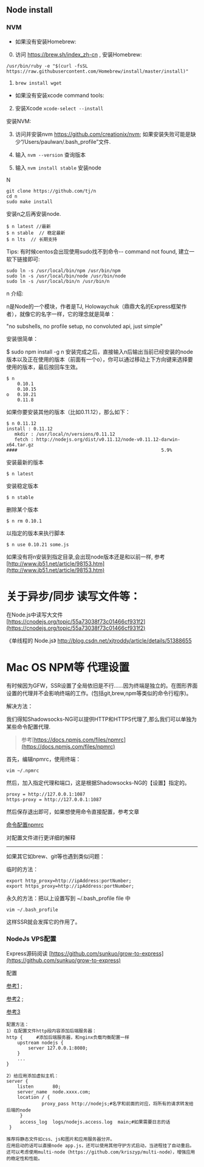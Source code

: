 ## Node install



### NVM

* 如果没有安装Homebrew: 

0. 访问 https://brew.sh/index_zh-cn , 安装Homebrew:

```
/usr/bin/ruby -e "$(curl -fsSL https://raw.githubusercontent.com/Homebrew/install/master/install)"
```

1. `brew install wget`

* 如果没有安装xcode command tools:


2. 安装Xcode  `xcode-select --install`

安装NVM: 

3. 访问并安装nvm https://github.com/creationix/nvm;
如果安装失败可能是缺少“/Users/paulwan/.bash_profile”文件.

4. 输入  `nvm --version`  查询版本

5. 输入 `nvm install stable` 安装node










N

```
git clone https://github.com/tj/n
cd n
sudo make install
```

安装n之后再安装node.

```
$ n latest //最新
$ n stable  // 稳定最新
$ n lts  // 长期支持
```

Tips:  有时候centos会出现使用sudo找不到命令-- command not found, 建立一软下链接即可:

```
sudo ln -s /usr/local/bin/npm /usr/bin/npm
sudo ln -s /usr/local/bin/node /usr/bin/node
sudo ln -s /usr/local/bin/n /usr/bin/n
```

n 介绍:

n是Node的一个模块，作者是TJ, Holowaychuk（鼎鼎大名的Express框架作者），就像它的名字一样，它的理念就是简单：

"no subshells, no profile setup, no convoluted api, just simple"

安装很简单：

$ sudo npm install -g n 安装完成之后，直接输入n后输出当前已经安装的node版本以及正在使用的版本（前面有一个o），你可以通过移动上下方向键来选择要使用的版本，最后按回车生效。

```
$ n
    0.10.1
    0.10.15
o   0.10.21
    0.11.8
```

如果你要安装其他的版本（比如0.11.12），那么如下：

```
$ n 0.11.12
install : 0.11.12
   mkdir : /usr/local/n/versions/0.11.12
   fetch : http://nodejs.org/dist/v0.11.12/node-v0.11.12-darwin-x64.tar.gz
####                                                     5.9%
```

安装最新的版本

`$ n latest`

安装稳定版本

`$ n stable`

删除某个版本

`$ n rm 0.10.1`

以指定的版本来执行脚本

`$ n use 0.10.21 some.js`

如果没有将n安装到指定目录,会出现node版本还是和以前一样, 参考[http://www.jb51.net/article/98153.htm](http://www.jb51.net/article/98153.htm)



# 关于异步/同步 读写文件等：

  
在Node.js中读写大文件 [https://cnodejs.org/topic/55a73038f73c01466cf931f2](https://cnodejs.org/topic/55a73038f73c01466cf931f2)

《单线程的 Node.js》 http://blog.csdn.net/xjtroddy/article/details/51388655


# Mac OS NPM等 代理设置

有时候因为GFW，SSR设置了全局依旧是不行……因为终端是独立的。在图形界面设置的代理并不会影响终端的工作。\(包括git,brew,npm等类似的命令行程序\)。

解决方法：

我们得知Shadowsocks-NG可以提供HTTP和HTTPS代理了,那么我们可以单独为某些命令配置代理.

> 参考[https://docs.npmjs.com/files/npmrc](https://docs.npmjs.com/files/npmrc)

首先，编辑npmrc，使用终端：

```
vim ~/.npmrc
```

然后，加入指定代理和端口，这是根据Shadowsocks-NG的【设置】指定的。

```
proxy = http://127.0.0.1:1087
https-proxy = http://127.0.0.1:1087
```

然后保存退出即可，如果想使用命令直接配置，参考文章

[命令配置npmrc](http://www.cnblogs.com/huang0925/archive/2013/05/17/3083207.html)

对配置文件进行更详细的解释

---

如果其它如brew、git等也遇到类似问题：

临时的方法：

```
export http_proxy=http://ipAddress:portNumber;
export https_proxy=http://ipAddress:portNumber;
```

永久的方法：把以上设置写到 ~/.bash\_profile file 中

```
vim ~/.bash_profile
```

这样SSR就会发挥它的作用了。



### NodeJs VPS配置

Express源码阅读 [https://github.com/sunkuo/grow-to-express](https://github.com/sunkuo/grow-to-express)

配置

[参考1](http://www.jb51.net/article/55564.htm)  ;  

[参考2](http://blog.csdn.net/kaosini/article/details/50471960) ; 

[参考3](https://www.v2ex.com/t/387783)

```
配置方法： 
1）在配置文件http段内容添加后端服务器： 
http {     #添加后端服务器，和nginx负载均衡配置一样     
    upstream nodejs {         
        server 127.0.0.1:8080;     
    }     
    ...
} 

2）给应用添加虚拟主机： 
server {     
    listen       80;
    server_name  node.xxxx.com;
    location / {
             proxy_pass http://nodejs;#名字和前面的对应，将所有的请求转发给后端的node
     }     
     access_log  logs/nodejs.access.log  main;#如果需要日志的话
 } 

推荐将静态文件如css、js和图片和应用服务器分开。 
应用启动的话可以直接node app.js，还可以使用其他守护方式启动，当进程挂了自动重启。
还可以考虑使用multi-node（https://github.com/kriszyp/multi-node），增强应用的稳定性和性能。
```



